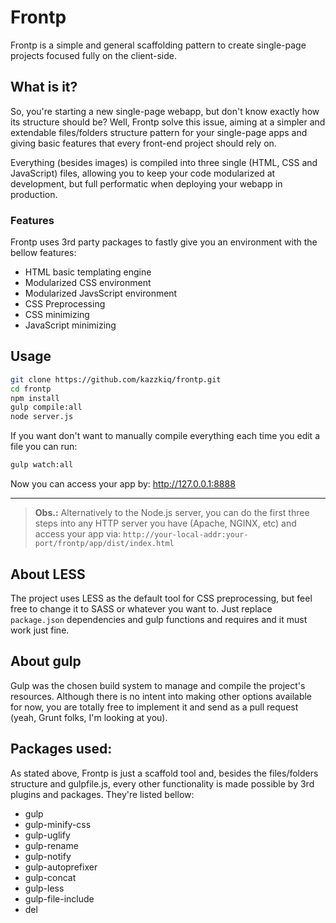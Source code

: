# Frontp
Frontp is a simple and general scaffolding pattern to create single-page projects focused fully on the client-side.


## What is it?

So, you're starting a new single-page webapp, but don't know exactly how its structure should be? Well, Frontp solve this issue, aiming at a simpler and extendable files/folders structure pattern for your single-page apps and giving basic features that every front-end project should rely on.

Everything (besides images) is compiled into three single (HTML, CSS and JavaScript) files, allowing you to keep your code modularized at development, but full performatic when deploying your webapp in production.

### Features
Frontp uses 3rd party packages to fastly give you an environment with the bellow features:
- HTML basic templating engine
- Modularized CSS environment
- Modularized JavsScript environment
- CSS Preprocessing
- CSS minimizing
- JavaScript minimizing

## Usage

```bash
git clone https://github.com/kazzkiq/frontp.git
cd frontp
npm install
gulp compile:all
node server.js
```

If you want don't want to manually compile everything each time you edit a file you can run:

```bash
gulp watch:all
```

Now you can access your app by: http://127.0.0.1:8888

----

> **Obs.:** Alternatively to the Node.js server, you can do the first three steps into any HTTP server you have (Apache, NGINX, etc) and access your app via: `http://your-local-addr:your-port/frontp/app/dist/index.html`

## About LESS
The project uses LESS as the default tool for CSS preprocessing, but feel free to change it to SASS or whatever you want to. Just replace `package.json` dependencies and gulp functions and requires and it must work just fine.

## About gulp
Gulp was the chosen build system to manage and compile the project's resources. Although there is no intent into making other options available for now, you are totally free to implement it and send as a pull request (yeah, Grunt folks, I'm looking at you).

## Packages used:
As stated above, Frontp is just a scaffold tool and, besides the files/folders structure and gulpfile.js, every other functionality is made possible by 3rd plugins and packages. They're listed bellow:
- gulp
- gulp-minify-css
- gulp-uglify
- gulp-rename
- gulp-notify
- gulp-autoprefixer
- gulp-concat
- gulp-less
- gulp-file-include
- del